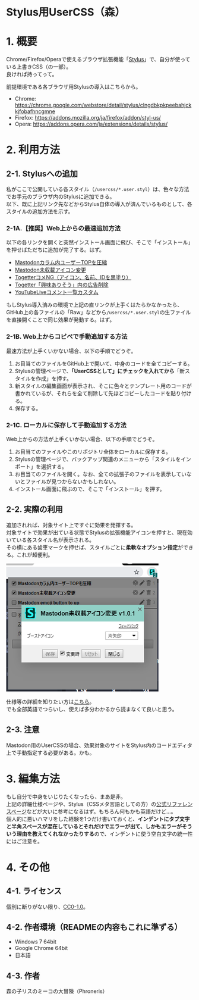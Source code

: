 Stylus用UserCSS（森）
====

# 1. 概要

Chrome/Firefox/Operaで使えるブラウザ拡張機能「[Stylus](https://add0n.com/stylus.html)」で、自分が使っている上書きCSS（の一部）。  
良ければ持ってって。  

前提環境である各ブラウザ用Stylusの導入はこちらから。
+ Chrome: https://chrome.google.com/webstore/detail/stylus/clngdbkpkpeebahjckkjfobafhncgmne
+ Firefox: https://addons.mozilla.org/ja/firefox/addon/styl-us/
+ Opera: https://addons.opera.com/ja/extensions/details/stylus/


# 2. 利用方法

## 2-1. Stylusへの追加

私がここで公開している各スタイル（`/usercss/*.user.styl`）は、色々な方法でお手元のブラウザ内のStylusに追加できる。  
以下、既に上記リンク先などからStylus自体の導入が済んでいるものとして、各スタイルの追加方法を示す。

### 2-1A.【推奨】Web上からの最速追加方法

以下の各リンクを開くと突然インストール画面に飛び、そこで「インストール」を押せばただちに追加が完了する。はず。

+ [Mastodonカラム内ユーザーTOPを圧縮](usercss/mastodon_compress-usertop.user.styl?raw=true)
+ [Mastodon未収載アイコン変更](usercss/mastodon_unlisted-icon.user.styl?raw=true)
+ [TogetterコメNG（アイコン、名前、IDを黒塗り）](usercss/togetter_comment-ng.user.styl?raw=true)
+ [Togetter「興味ありそう」内の広告削除](usercss/togetter_no-recommend-ads.user.styl?raw=true)
+ [YouTubeLiveコメント一覧カスタム](usercss/youyubelive_comment-list.user.styl?raw=true)

もしStylus導入済みの環境で上記の直リンクが上手くはたらかなかったら、GitHub上の各ファイルの「Raw」などから`/usercss/*.user.styl`の生ファイルを直接開くことで同じ効果が発動する。はず。

### 2-1B. Web上からコピペで手動追加する方法

最速方法が上手くいかない場合、以下の手順でどうぞ。
1. お目当てのファイルをGitHub上で開いて、中身のコードを全てコピーする。
2. Stylusの管理ページで、**「UserCSSとして」にチェックを入れてから**「新スタイルを作成」を押す。
3. 新スタイルの編集画面が表示され、そこに色々とテンプレート用のコードが書かれているが、それらを全て削除して先ほどコピーしたコードを貼り付ける。
4. 保存する。

### 2-1C. ローカルに保存して手動追加する方法

Web上からの方法が上手くいかない場合、以下の手順でどうぞ。
1. お目当てのファイルやこのリポジトリ全体をローカルに保存する。
2. Stylusの管理ページで、バックアップ関連のメニューから「スタイルをインポート」を選択する。
3. お目当てのファイルを開く。なお、全ての拡張子のファイルを表示していないとファイルが見つからないかもしれない。
4. インストール画面に飛ぶので、そこで「インストール」を押す。

## 2-2. 実際の利用

追加されれば、対象サイト上ですぐに効果を発揮する。  
対象サイトで効果が出ている状態でStylusの拡張機能アイコンを押すと、現在効いている各スタイル名が表示される。  
その横にある歯車マークを押せば、スタイルごとに**柔軟なオプション指定**ができる。これが超便利。  

![オプション指定の様子](readme-sample.png)  

仕様等の詳細を知りたい方は[こちら](https://github.com/openstyles/stylus/wiki/UserCSS)。  
でも全部英語でつらいし、使えば多分わかるから読まなくて良いと思う。

## 2-3. 注意

Mastodon用のUserCSSの場合、効果対象のサイトをStylus内のコードエディタ上で手動指定する必要がある。かも。


# 3. 編集方法

もし自分で中身をいじりたくなったら、まあ是非。  
上記の詳細仕様ページや、Stylus（CSSメタ言語としての方）の[公式リファレンスページ](http://stylus-lang.com/)などが大いに参考になるはず。もちろん何もかも英語だけど…。  
個人的に悪いハマリをした経験を1つだけ書いておくと、**インデントにタブ文字と半角スペースが混在しているとそれだけでエラーが出て、しかもエラーがそういう理由を教えてくれなかったりする**ので、インデントに使う空白文字の統一性にはご注意を。


# 4. その他

## 4-1. ライセンス
個別に断りがない限り、[CC0-1.0](http://creativecommons.org/publicdomain/zero/1.0/deed.ja)。

## 4-2. 作者環境（READMEの内容もこれに準ずる）
+ Windows 7 64bit
+ Google Chrome 64bit
+ 日本語

## 4-3. 作者
森の子リスのミーコの大冒険（Phroneris）


